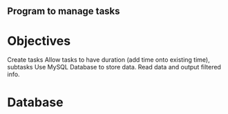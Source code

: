 ## Program to manage tasks

# Objectives
Create tasks
Allow tasks to have duration (add time onto existing time), subtasks
Use MySQL Database to store data.
Read data and output filtered info.

# Database

